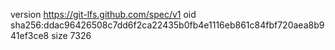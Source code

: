 version https://git-lfs.github.com/spec/v1
oid sha256:ddac96426508c7dd6f2ca22435b0fb4e1116eb861c84fbf720aea8b941ef3ce8
size 7326
